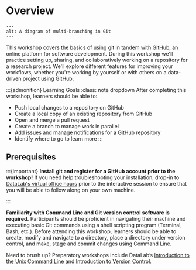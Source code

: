 # Overview

```{figure} ../img/git_branching_and_its_options.png
---
alt: A diagram of multi-branching in Git
---
```

This workshop covers the basics of using [git][] in tandem with [GitHub][], an
online platform for software development. During this workshop we'll practice
setting up, sharing, and collaboratively working on a repository for a research
project. We'll explore different features for improving your workflows, whether
you're working by yourself or with others on a data-driven project using
GitHub.

[git]: https://git-scm.com/
[GitHub]: https://github.com/

<!--
It is a **hybrid workshop**. First, independently work through this online
tutorial at your own pace and **ensure that you have set up GitHub account.**
Next, join us for the live interactive session (details below), during which we
will learn how to use GitHub to sync local and remote repositories, manage
code, and work in parallel with teams.
-->

:::{admonition} Learning Goals
:class: note dropdown
After completing this workshop, learners should be able to:

* Push local changes to a repository on GitHub
* Create a local copy of an existing repository from GitHub
* Open and merge a pull request
* Create a branch to manage work in parallel
* Add issues and manage notifications for a GitHub repository
* Identify where to go to learn more
:::

Prerequisites
-------------

:::{important}
**Install git and register for a GitHub account prior to the workshop!** If you
need help troubleshooting your installation, drop-in to [DataLab's virtual
office hours][] prior to the interactive session to ensure that you will be
able to follow along on your own machine.

[DataLab's virtual office hours]: https://datalab.ucdavis.edu/office-hours/
:::

**Familiarity with Command Line and Git version control software is required.**
Participants should be proficient in navigating their machine and executing
basic Git commands using a shell scripting program (Terminal, Bash, etc.).
Before attending this workshop, learners should be able to create, modify and
navigate to a directory, place a directory under version control, and make,
stage and commit changes using Command Line.

Need to brush up? Preparatory workshops include DataLab’s [Introduction to
the Unix Command Line][datalab-cli] and [Introduction to Version
Control][datalab-git].

[datalab-cli]: https://ucdavisdatalab.github.io/workshop_introduction_to_the_command_line/
[datalab-git]: https://ucdavisdatalab.github.io/workshop_introduction_to_version_control/
